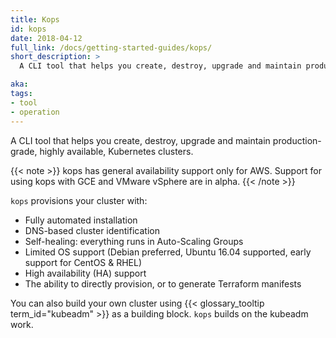 ```yaml
---
title: Kops
id: kops
date: 2018-04-12
full_link: /docs/getting-started-guides/kops/
short_description: >
  A CLI tool that helps you create, destroy, upgrade and maintain production-grade, highly available, Kubernetes clusters.

aka:
tags:
- tool
- operation
---
```

 A CLI tool that helps you create, destroy, upgrade and maintain production-grade, highly available, Kubernetes clusters.

<!--more-->

{{< note >}}
kops has general availability support only for AWS.
Support for using kops with GCE and VMware vSphere are in alpha.
{{< /note >}}

`kops` provisions your cluster with&#58;

  * Fully automated installation
  * DNS-based cluster identification
  * Self-healing&#58; everything runs in Auto-Scaling Groups
  * Limited OS support (Debian preferred, Ubuntu 16.04 supported, early support for CentOS & RHEL)
  * High availability (HA) support
  * The ability to directly provision, or to generate Terraform manifests

You can also build your own cluster using {{< glossary_tooltip term_id="kubeadm" >}} as a building block. `kops` builds on the kubeadm work.
